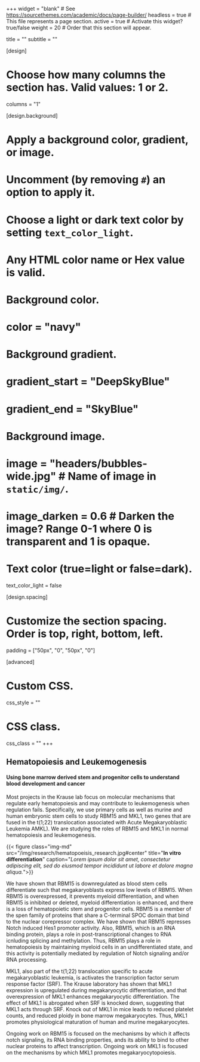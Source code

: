 +++
widget = "blank"  # See https://sourcethemes.com/academic/docs/page-builder/
headless = true  # This file represents a page section.
active = true  # Activate this widget? true/false
weight = 20  # Order that this section will appear.

title = ""
subtitle = ""

[design]
  # Choose how many columns the section has. Valid values: 1 or 2.
  columns = "1"

[design.background]
  # Apply a background color, gradient, or image.
  #   Uncomment (by removing `#`) an option to apply it.
  #   Choose a light or dark text color by setting `text_color_light`.
  #   Any HTML color name or Hex value is valid.

  # Background color.
  # color = "navy"

  # Background gradient.
  # gradient_start = "DeepSkyBlue"
  # gradient_end = "SkyBlue"

  # Background image.
  # image = "headers/bubbles-wide.jpg"  # Name of image in `static/img/`.
  # image_darken = 0.6  # Darken the image? Range 0-1 where 0 is transparent and 1 is opaque.

  # Text color (true=light or false=dark).
  text_color_light = false

[design.spacing]
  # Customize the section spacing. Order is top, right, bottom, left.
  padding = ["50px", "0", "50px", "0"]

[advanced]
 # Custom CSS.
 css_style = ""

 # CSS class.
 css_class = ""
+++

## Hematopoiesis and Leukemogenesis
#### Using bone marrow derived stem and progenitor cells to understand blood development and cancer

Most projects in the Krause lab focus on molecular mechanisms that regulate early hematopoiesis and may contribute to leukemogenesis when regulation fails. Specifically, we use primary cells as well as murine and human embryonic stem cells to study RBM15 and MKL1, two genes that are fused in the t(1;22) translocation associated with Acute Megakaryoblastic Leukemia AMKL). We are studying the roles of RBM15 and MKL1 in normal hematopoiesis and leukemogenesis.

{{< figure class="img-md" src="/img/research/hematopoeisis_research.jpg#center" title="**In vitro differentiation**" caption="*Lorem ipsum dolor sit amet, consectetur adipiscing elit, sed do eiusmod tempor incididunt ut labore et dolore magna aliqua.*">}}

We have shown that RBM15 is downregulated as blood stem cells differentiate such that megakaryoblasts express low levels of RBM15. When RBM15 is overexpressed, it prevents myeloid differentiation, and when RBM15 is inhibited or deleted, myeloid differentiation is enhanced, and there is a loss of hematopoietic stem and progenitor cells. RBM15 is a member of the spen family of proteins that share a C-terminal SPOC domain that bind to the nuclear corepressor complex. We have shown that RBM15 represses Notch induced Hes1 promoter activity.  Also, RBM15, which is an RNA binding protein, plays a role in post-transcriptional changes to RNA icnluding splicing and methylation. Thus, RBM15 plays a role in hematopoiesis by maintaining myeloid cells in an undifferentiated state, and this activity is potentially mediated by regulation of Notch signaling and/or RNA processing.

MKL1, also part of the t(1;22) translocation specific to acute megakaryoblastic leukemia, is  activates the transcription factor serum response factor (SRF). The Krause laboratory has shown that MKL1 expression is upregulated during megakaryocytic differentiation, and that overexpression of MKL1 enhances megakaryocytic differentiation.  The effect of MKL1 is abrogated when SRF is knocked down, suggesting that MKL1 acts through SRF. Knock out of MKL1 in mice leads to reduced platelet counts, and reduced ploidy in bone marrow megakaryocytes. Thus, MKL1 promotes physiological maturation of human and murine megakaryocytes.

Ongoing work on RBM15 is focused on the mechanisms by which it affects notch signaling, its RNA binding properties, ands its ability to bind to other nuclear proteins to affect transcription. Ongoing work on MKL1 is focused on the mechanisms by which MKL1 promotes megakaryocytopoiesis.
